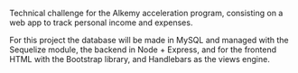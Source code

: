 Technical challenge for the Alkemy acceleration program, consisting on a web app to track personal income and expenses.

For this project the database will be made in MySQL and managed with the Sequelize module, the backend in Node + Express, and for the frontend HTML with the Bootstrap library, and Handlebars as the views engine.

